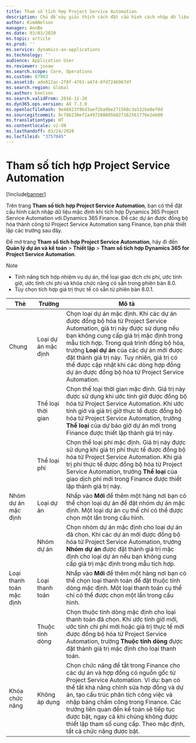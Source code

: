 ```yaml
---
title: Tham số tích hợp Project Service Automation
description: Chủ đề này giải thích cách đặt cấu hình cách nhập dữ liệu mặc định khi bạn tích hợp Microsoft Dynamics 365 for Project Service Automation với Microsoft Dynamics 365 Finance.
author: KimANelson
manager: AnnBe
ms.date: 03/03/2020
ms.topic: article
ms.prod: ''
ms.service: dynamics-ax-applications
ms.technology: ''
audience: Application User
ms.reviewer: josaw
ms.search.scope: Core, Operations
ms.custom: 87983
ms.assetid: ade812ac-2f8f-4761-a474-0fd7246967df
ms.search.region: Global
ms.author: knelson
ms.search.validFrom: 2016-11-28
ms.dyn365.ops.version: AX 7.3.0
ms.openlocfilehash: 9e46823f8bd3aef2ba9be271560c3a532be8ef0d
ms.sourcegitcommit: 8c786230ef2a497280885b827162561776e2eb00
ms.translationtype: HT
ms.contentlocale: vi-VN
ms.lasthandoff: 03/24/2020
ms.locfileid: "3757045"
---
```

# <a name="project-service-automation-integration-parameters"></a>Tham số tích hợp Project Service Automation

[!include[banner](../includes/banner.md)]

Trên trang **Tham số tích hợp Project Service Automation**, bạn có thể đặt cấu hình cách nhập dữ liệu mặc định khi tích hợp Dynamics 365 Project Service Automation với Dynamics 365 Finance. Để các dự án được đồng bộ hóa thành công từ Project Service Automation sang Finance, bạn phải thiết lập các trường sau đây.

Để mở trang **Tham số tích hợp Project Service Automation**, hãy đi đến **Quản lý dự án và kế toán** \> **Thiết lập** \> **Tham số tích hợp Dynamics 365 for Project Service Automation**. 

> [!NOTE]
> - Tính năng tích hợp nhiệm vụ dự án, thể loại giao dịch chi phí, ước tính giờ, ước tính chi phí và khóa chức năng có sẵn trong phiên bản 8.0.
> - Tùy chọn tích hợp giá trị thực tế có sẵn từ phiên bản 8.0.1.


| Thẻ                    | Trường                | Mô tả |
|------------------------|----------------------|-------------|
| Chung                | Loại dự án mặc định | Chọn loại dự án mặc định. Khi các dự án được đồng bộ hóa từ Project Service Automation, giá trị này được sử dụng nếu bạn không cung cấp giá trị mặc định trong mẫu tích hợp. Trong quá trình đồng bộ hóa, trường **Loại dự án** của các dự án mới được đặt thành giá trị này. Tuy nhiên, giá trị có thể được cập nhật khi các dòng hợp đồng dự án được đồng bộ hóa từ Project Service Automation. |
|                        | Thể loại thời gian        | Chọn thể loại thời gian mặc định. Giá trị này được sử dụng khi ước tính giờ được đồng bộ hóa từ Project Service Automation. Khi ước tính giờ và giá trị giờ thực tế được đồng bộ hóa từ Project Service Automation, trường **Thể loại** của dự báo giờ dự án mới trong Finance được thiết lập thành giá trị này. |
|                        | Thể loại phí         | Chọn thể loại phí mặc định. Giá trị này được sử dụng khi giá trị phí thực tế được đồng bộ hóa từ Project Service Automation. Khi giá trị phí thực tế được đồng bộ hóa từ Project Service Automation, trường **Thể loại** của giao dịch phí mới trong Finance được thiết lập thành giá trị này. |
| Nhóm dự án mặc định | Loại dự án         | Nhấp vào **Mới** để thêm một hàng nơi bạn có thể chọn loại dự án để đặt nhóm dự án mặc định. Một loại dự án cụ thể chỉ có thể được chọn một lần trong cấu hình. |
|                        | Nhóm dự án        | Chọn nhóm dự án mặc định cho loại dự án đã chọn. Khi các dự án mới được đồng bộ hóa từ Project Service Automation, trường **Nhóm dự án** được đặt thành giá trị mặc định cho loại dự án nếu bạn không cung cấp giá trị mặc định trong mẫu tích hợp. |
| Loại thanh toán mặc định  | Loại thanh toán         | Nhấp vào **Mới** để thêm một hàng nơi bạn có thể chọn loại thanh toán để đặt thuộc tính dòng mặc định. Một loại thanh toán cụ thể chỉ có thể được chọn một lần trong cấu hình. |
|                        | Thuộc tính dòng        | Chọn thuộc tính dòng mặc định cho loại thanh toán đã chọn. Khi ước tính giờ mới, ước tính chi phí mới hoặc giá trị thực tế mới được đồng bộ hóa từ Project Service Automation, trường **Thuộc tính dòng** được đặt thành giá trị mặc định cho loại thanh toán. |
| Khóa chức năng  | Không áp dụng       | Chọn chức năng để tắt trong Finance cho các dự án và hợp đồng có nguồn gốc từ Project Service Automation. Ví dụ: bạn có thể tắt khả năng chỉnh sửa hợp đồng và dự án, tạo cấu trúc phân tích công việc và nhập bảng chấm công trong Finance. Các trường liên quan đến kế toán sẽ tiếp tục được bật, ngay cả khi chúng không được thiết lập tham số cung cấp. Theo mặc định, tất cả chức năng được bật. |
